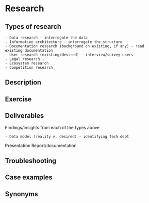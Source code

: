 # Research

## Types of research

	- Data research - interrogate the data
	- Information architecture - interrogate the structure
	- Documentation research (background on existing, if any) - read existing documentation
	- User research (existing/desired) - interview/survey users
	- Legal research -
	- Ecosystem research
	- Competition research

## Description



## Exercise

## Deliverables

Findings/insights from each of the types above

	- Data model (reality v. desired) - identifying tech debt

Presentation
Report/documentation

## Troubleshooting

## Case examples

## Synonyms